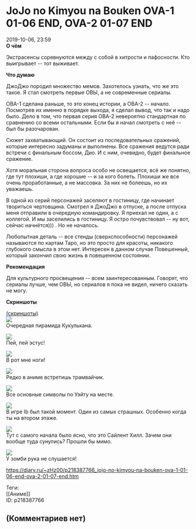 JoJo no Kimyou na Bouken OVA-1 01-06 END, OVA-2 01-07 END
=========================================================

  
2019-10-06, 23:59  
  **О чём**    
   
 Экстрасенсы соревнуются между с собой в хитрости и пафосности. Кто выигрывает -- тот выживает.   
   
  **Что думаю**    
   
 ДжоДжо породил множество мемов. Захотелось узнать, что же это такое. Я стал смотреть первые ОВЫ, а не современные сериалы.   
   
 ОВА-1 сделана раньше, то это конец истории, а ОВА-2 -- начало. Посмотрев их именно в порядке выхода, я сделал вывод, что так и надо было. Дело в том, что первая серия ОВА-2 невероятно стандартная по сравнению со всеми остальными. Если бы я начал смотреть с неё -- был бы разочарован.   
   
 Сюжет захватывающий. Он состоит из последовательных сражений, которые интересно задуманы и выполнены. Все сражения ведутся ради встречи с финальным боссом, Дио. И с ним, очевидно, будет финальное сражение.   
   
 Хотя моральная сторона вопроса особо не освещается, всё же понятно, где тут плохиши, а где хорошие -- и за кого болеть. Плохиши же все очень проработанные, а не массовка. За них не болеешь, но их уважаешь.   
   
 В одной из серий персонажей заселяют в гостиницу, где начинает твориться чертовщина. Смотрел я ДжоДжо в отпуске, а после отпуска меня отправили в очередную командировку. Я приехал не один, а с коллегой. И мы заселились в гостиницу. Я остро почувствовал -- ну вот, сейчас начнётся))) . Но не началось.   
   
 Любопытная деталь -- все стенды (сверхспособности) персонажей называются по картам Таро, но это просто для красоты, никакого глубокого смысла в этом нет. Интересен в данном случае Повешенный, который закончил свою жизнь в повешенном состоянии.   
   
  **Рекомендация**    
   
 Для культурного просвещения -- всем заинтересованным. Говорят, что сериалы лучше, чем ОВЫ, но сериалов я пока не видел, ничего сказать не могу.   
   
  **Скриншоты**    
   
  [(скриншоты)](https://zHz00.diary.ru/p218387766.htm?index=1#linkmore218387766m1)       
  [![](pics/gSF3Dbyl.jpg)](https://i.imgur.com/gSF3Dby.jpg)    
 Очередная пирамида Кукулькана.   
   
  [![](pics/Xe8RQtpl.jpg)](https://i.imgur.com/Xe8RQtp.jpg)    
 Пей, пей эстус!   
   
  [![](pics/inQpryql.jpg)](https://i.imgur.com/inQpryq.jpg)    
 В рот мне ноги!   
   
  [![](pics/2LsGEiql.jpg)](https://i.imgur.com/2LsGEiq.jpg)    
 Редко в аниме встретишь трамвайчик.   
   
  [![](pics/j0O26vpl.jpg)](https://i.imgur.com/j0O26vp.jpg)    
 Все основные символы по Уэйту на месте.   
   
  [![](pics/6Lsts7El.jpg)](https://i.imgur.com/6Lsts7E.jpg)    
 В игре Ib был такой момент. Один из самых страшных. Особенно когда ты на втором этаже.   
   
  [![](pics/B6XVFDXl.jpg)](https://i.imgur.com/B6XVFDX.jpg)    
 Тут с самого начала было ясно, что это Сайлент Хилл. Зачем они вообще туда сунулись? Прошли бы мимо.   
   
  [![](pics/1HabzXEl.jpg)](https://i.imgur.com/1HabzXE.jpg)    
 У зомби рука не слушается!      
  
<https://diary.ru/~zHz00/p218387766_jojo-no-kimyou-na-bouken-ova-1-01-06-end-ova-2-01-07-end.htm>  
  
Теги:  
[[Аниме]]  
ID: p218387766  


(Комментариев нет)
------------------